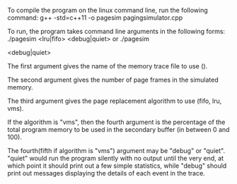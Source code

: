 To compile the program on the linux command line, run the following command:
	g++ -std=c++11 -o pagesim pagingsimulator.cpp
  
To run, the program takes command line arguments in the following forms:
	./pagesim <tracefile> <nframes> <lru|fifo> <debug|quiet> 
		or
	./pagesim <tracefile> <nframes> <vms> <p> <debug|quiet>

The first argument gives the name of the memory trace file to use (<tracefile>).
 
The second argument gives the number of page frames in the simulated memory. 

The third argument gives the page replacement algorithm to use (fifo, lru, vms). 

If the algorithm is "vms", then the fourth argument is the percentage of the total
	program memory to be used in the secondary buffer (in between 0 and 100).
	
The fourth(fifth if algorithm is "vms") argument may be "debug" or "quiet". "quiet" would 
	run the program silently with no output until the very end, at which point it 
	should print out a few simple statistics, while "debug" should print out messages 
	displaying the details of each event in the trace.
